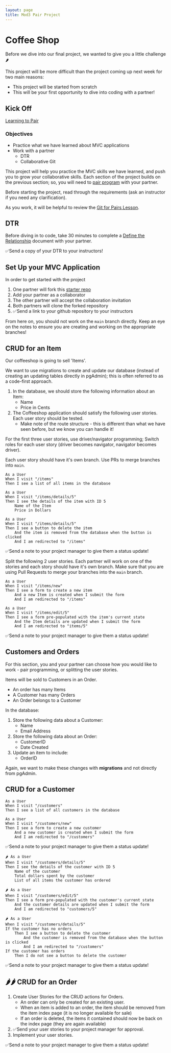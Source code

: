 ```yaml
---
layout: page
title: Mod3 Pair Project
---
```


# Coffee Shop

Before we dive into our final project, we wanted to give you a little challenge 🌶️

This project will be more difficult than the project coming up next week for two main reasons:
* This project will be started from scratch
* This will be your first opportunity to dive into coding with a partner!

## Kick Off

[Learning to Pair](https://docs.google.com/presentation/d/1iSdA31sgik4ejeB95R4t2kvmh1p0rANC7VAfjc2Wgmo/edit#slide=id.gc6f90357f_0_0)

### Objectives
* Practice what we have learned about MVC applications
* Work with a partner
    * DTR
    * Collaborative Git

This project will help you practice the MVC skills we have learned, and push you to grow your collaborative skills. Each section of the project builds on the previous section; so, you will need to [pair program](https://www.geeksforgeeks.org/pair-programming/) with your partner.

Before starting the project, read through the requirements (ask an instructor if you need any clarification).  

As you work, it will be helpful to review the [Git for Pairs Lesson](/module2/lessons/Week2/GitForPairs).

## DTR
Before diving in to code, take 30 minutes to complete a [Define the Relationship](https://docs.google.com/document/d/1XZ48E9wjBKLHuSO_9mnJ5hYkfLfirfiycThwWgntHjY/edit) document with your partner.

✅Send a copy of your DTR to your instructors!

## Set Up your MVC Application

In order to get started with the project

1. One partner will fork this [starter repo](https://github.com/turingschool-examples/Launch_CoffeeShop)
2. Add your partner as a collaborator
3. The other partner will accept the collaboration invitation
4. Both partners will clone the forked repository
5. ✅Send a link to your github repository to your instructors

From here on, you should not work on the `main` branch directly. Keep an eye on the notes to ensure you are creating and working on the appropriate branches!

## CRUD for an Item

Our coffeeshop is going to sell 'Items'.  

We want to use migrations to create and update our database (instead of creating an updating tables directly in pgAdmin); this is often referred to as a code-first approach. 

1. In the database, we should store the following information about an Item:
    * Name
    * Price in Cents
2. The Coffeeshop application should satisfy the following user stories. Each user story should be tested.
    * Make note of the route structure - this is different than what we have seen before, but we know you can handle it!

For the first three user stories, use driver/navigator programming;  Switch roles for each user story (driver becomes navigator, navigator becomes driver).

Each user story should have it's own branch.  Use PRs to merge branches into `main`.

```
As a User
When I visit "/items"
Then I see a list of all items in the database
```

```
As a User
When I visit "/items/details/5"
Then I see the details of the item with ID 5
    Name of the Item
    Price in Dollars
```

```
As a User
When I visit "/items/details/5"
Then I see a button to delete the item
    And the item is removed from the database when the button is clicked
    And I am redirected to "/items"
```

✅Send a note to your project manager to give them a status update!

Split the following 2 user stories.  Each partner will work on one of the stories and each story should have it's own branch.  Make sure that you are using Pull Requests to merge your branches into the `main` branch.

```
As a User
When I visit "/items/new"
Then I see a form to create a new item
    And a new Item is created when I submit the form
    And I am redirected to "/items" 
```

```
As a User
When I visit "/items/edit/5"
Then I see a form pre-populated with the item's current state
    And the Item details are updated when I submit the form
    And I am redirected to "items/5"
```

✅Send a note to your project manager to give them a status update!

## Customers and Orders

For this section, you and your partner can choose how you would like to work - pair programming, or splitting the user stories.

Items will be sold to Customers in an Order.
* An order has many Items
* A Customer has many Orders
* An Order belongs to a Customer

In the database:  
1. Store the following data about a Customer:
    * Name
    * Email Address
2. Store the following data about an Order:
    * CustomerID
    * Date Created
3. Update an item to include:
    * OrderID

Again, we want to make these changes with **migrations** and not directly from pgAdmin.

##  CRUD for a Customer

```
As a User
When I visit "/customers"
Then I see a list of all customers in the database
```

```
As a User
When I visit "/customers/new"
Then I see a form to create a new customer
    And a new customer is created when I submit the form
    And I am redirected to "/customers" 
```

✅Send a note to your project manager to give them a status update!

```
🌶️ As a User
When I visit "/customers/details/5"
Then I see the details of the customer with ID 5
    Name of the customer
    Total dollars spent by the customer
    List of all items the customer has ordered
```

```
🌶️ As a User
When I visit "/customers/edit/5"
Then I see a form pre-populated with the customer's current state
    And the customer details are updated when I submit the form
    And I am redirected to "customers/5"
```

```
🌶️ As a User
When I visit "/customers/details/5"
If the customer has no orders
    Then I see a button to delete the customer
        And the customer is removed from the database when the button is clicked
        And I am redirected to "/customers"
If the customer has orders
    Then I do not see a button to delete the customer
```

✅Send a note to your project manager to give them a status update!

## 🌶️🌶️ CRUD for an Order

1. Create User Stories for the CRUD actions for Orders.
    * An order can only be created for an existing user.
    * When an item is added to an order, the item should be removed from the item index page (it is no longer available for sale)
    * If an order is deleted, the items it contained should now be back on the index page (they are again available)
2. ✅Send your user stories to your project manager for approval.
3. Implement your user stories.

✅Send a note to your project manager to give them a status update!